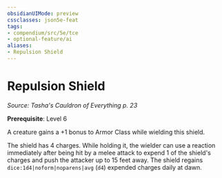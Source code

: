 ```yaml
---
obsidianUIMode: preview
cssclasses: json5e-feat
tags:
- compendium/src/5e/tce
- optional-feature/ai
aliases:
- Repulsion Shield
---
```

# Repulsion Shield
*Source: Tasha's Cauldron of Everything p. 23*  

**Prerequisite**: Level 6

A creature gains a +1 bonus to Armor Class while wielding this shield.

The shield has 4 charges. While holding it, the wielder can use a reaction immediately after being hit by a melee attack to expend 1 of the shield's charges and push the attacker up to 15 feet away. The shield regains `dice:1d4|noform|noparens|avg` (`d4`) expended charges daily at dawn.